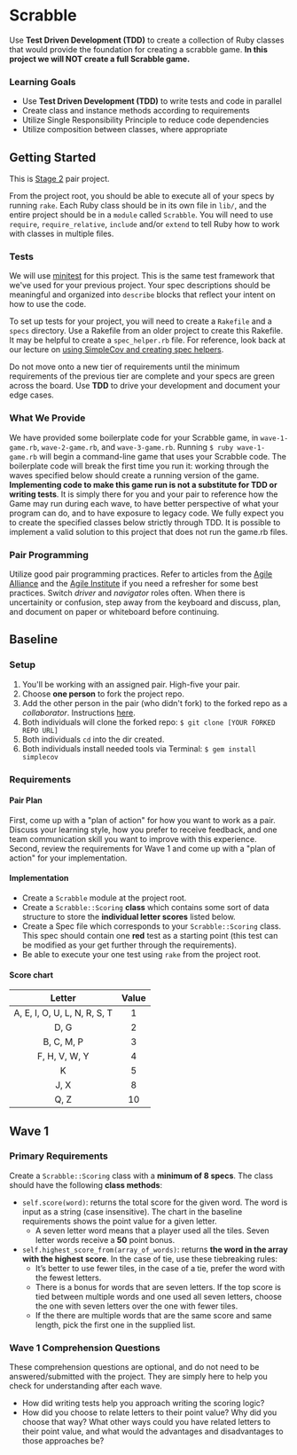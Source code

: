 # Scrabble

Use __Test Driven Development (TDD)__ to create a collection of Ruby classes that would provide the foundation for creating a scrabble game.  **In this project we will NOT create a full Scrabble game.**

### Learning Goals
- Use __Test Driven Development (TDD)__ to write tests and code in parallel
- Create class and instance methods according to requirements
- Utilize Single Responsibility Principle to reduce code dependencies
- Utilize composition between classes, where appropriate

## Getting Started
This is [Stage 2](https://github.com/Ada-Developers-Academy/pedagogy/blob/master/rule-of-three.md) pair project.

From the project root, you should be able to execute all of your specs by running `rake`. Each Ruby class should be in its own file in `lib/`, and the entire project should be in a `module` called `Scrabble`. You will need to use `require`, `require_relative`, `include` and/or `extend` to tell Ruby how to work with classes in multiple files.

### Tests
We will use [minitest](https://github.com/seattlerb/minitest) for this project. This is the same test framework that we've used for your previous project. Your spec descriptions should be meaningful and organized into `describe` blocks that reflect your intent on how to use the code.

To set up tests for your project, you will need to create a `Rakefile` and a `specs` directory. Use a Rakefile from an older project to create this Rakefile. It may be helpful to create a `spec_helper.rb` file. For reference, look back at our lecture on [using SimpleCov and creating spec helpers](https://github.com/Ada-Developers-Academy/textbook-curriculum/blob/master/00-programming-fundamentals/code-coverage-and-simplecov.md).

Do not move onto a new tier of requirements until the minimum requirements of the previous tier are complete and your specs are green across the board. Use __TDD__ to drive your development and document your edge cases.

### What We Provide
We have provided some boilerplate code for your Scrabble game, in `wave-1-game.rb`, `wave-2-game.rb`, and `wave-3-game.rb`. Running `$ ruby wave-1-game.rb` will begin a command-line game that uses your Scrabble code. The boilerplate code will break the first time you run it: working through the waves specified below should create a running version of the game. **Implementing code to make this game run is not a substitute for TDD or writing tests**. It is simply there for you and your pair to reference how the Game may run during each wave, to have better perspective of what your program can do, and to have exposure to legacy code. We fully expect you to create the specified classes below strictly through TDD.
It is possible to implement a valid solution to this project that does not run the game.rb files.

### Pair Programming
Utilize good pair programming practices. Refer to articles from the [Agile Alliance](http://guide.agilealliance.org/guide/pairing.html) and the [Agile Institute](http://powersoftwo.agileinstitute.com/2015/02/benefits-of-pair-programming-revisited.html) if you need a refresher for some best practices. Switch _driver_ and _navigator_ roles often. When there is uncertainity or confusion, step away from the keyboard and discuss, plan, and document on paper or whiteboard before continuing.

## Baseline
### Setup
1. You'll be working with an assigned pair. High-five your pair.
1. Choose **one person** to fork the project repo.
1. Add the other person in the pair (who didn't fork) to the forked repo as a _collaborator_. Instructions [here](https://help.github.com/articles/inviting-collaborators-to-a-personal-repository/).
1. Both individuals will clone the forked repo: `$ git clone [YOUR FORKED REPO URL]`
1. Both individuals `cd` into the dir created.
1. Both individuals install needed tools via Terminal: `$ gem install simplecov`

### Requirements
#### Pair Plan
First, come up with a "plan of action" for how you want to work as a pair. Discuss your learning style, how you prefer to receive feedback, and one team communication skill you want to improve with this experience. Second, review the requirements for Wave 1 and come up with a "plan of action" for your implementation.

#### Implementation
- Create a `Scrabble` module at the project root.
- Create a `Scrabble::Scoring` **class** which contains some sort of data structure to store the **individual letter scores** listed below.
- Create a Spec file which corresponds to your `Scrabble::Scoring` class. This spec should contain one __red__ test as a starting point (this test can be modified as your get further through the requirements).
- Be able to execute your one test using `rake` from the project root.

#### Score chart
|Letter                        | Value|
|:----------------------------:|:----:|
|A, E, I, O, U, L, N, R, S, T  |   1  |
|D, G                          |   2  |
|B, C, M, P                    |   3  |
|F, H, V, W, Y                 |   4  |
|K                             |   5  |
|J, X                          |   8  |
|Q, Z                          |   10 |

## Wave 1
### Primary Requirements
Create a `Scrabble::Scoring` class with a __minimum of 8 specs__. The class should have the following **class methods**:

- `self.score(word)`: returns the total score for the given word. The word is input as a string (case insensitive). The chart in the baseline requirements shows the point value for a given letter.
  - A seven letter word means that a player used all the tiles. Seven letter words receive a __50__ point bonus.
- `self.highest_score_from(array_of_words)`: returns **the word in the array with the highest score**. In the case of tie, use these tiebreaking rules:
    - It’s better to use fewer tiles, in the case of a tie, prefer the word with the fewest letters.
    - There is a bonus for words that are seven letters. If the top score is tied between multiple words and one used all seven letters, choose the one with seven letters over the one with fewer tiles.
    - If the there are multiple words that are the same score and same length, pick the first one in the supplied list.

### Wave 1 Comprehension Questions
These comprehension questions are optional, and do not need to be answered/submitted with the project. They are simply here to help you check for understanding after each wave.
- How did writing tests help you approach writing the scoring logic?
- How did you choose to relate letters to their point value? Why did you choose that way? What other ways could you have related letters to their point value, and what would the advantages and disadvantages to those approaches be?

<!--
## Wave 2
### Primary Requirements
Create a `Scrabble::Player` class with a __minimum of 11 specs__. The only required parameter for instances of the class is the player's `name`. Instances of the class should repond to the following messages (note, this does not necessarily mean that each of these need to be written as _new methods_):

- `#name`: returns the value of the `@name` instance variable
- `#plays`: returns an Array of the words played by the player
- `#play(word)`: Adds the input word to the `plays` Array
    - Returns `false` if player has already won
    - Returns the score of the `word`
- `#total_score`: Returns the sum of scores of played words
- `#won?`: If the player has over 100 points, returns `true`, otherwise returns `false`
    - This should be a private method
- `#highest_scoring_word`: Returns the highest scoring played word
- `#highest_word_score`: Returns the `highest_scoring_word` score

For example,
```ruby
player = Scrabble::Player.new("Ada")
player.name #=> "Ada"
```

### Wave 2 Comprehension Questions
These comprehension questions are optional, and do not need to be answered/submitted with the project. They are simply here to help you check for understanding after each wave.
- What kinds of edge cases did you test for in Scoring and Player behavior?
-->

<!--
## Wave 3
### Primary Requirements
#### `TileBag`
Create a `Scrabble::TileBag` class with a __minimum of 5 specs__. It should have the following class or instance methods:

- `#initialize` Should set up the instance with a collection of all default tiles
- `#draw_tiles(num)` returns a collection of random tiles, removes the tiles from the default set
- `#tiles_remaining` returns the number of tiles remaining in the bag

##### Initial Distribution of Letters
| Letter : Qty. | Letter : Qty. |
|:------:|:-----:|
| A : 9  | N : 6 |
| B : 2  | O : 8 |
| C : 2  | P : 2 |
| D : 4  | Q : 1 |
| E : 12 | R : 6 |
| F : 2  | S : 4 |
| G : 3  | T : 6 |
| H : 2  | U : 4 |
| I : 9  | V : 2 |
| J : 1  | W : 2 |
| K : 1  | X : 1 |
| L : 4  | Y : 2 |
| M : 2  | Z : 1 |

#### Modifications to `Player`
Create specs for (__minimum 2__) and add to the `Player` class the following instance methods:

- `#tiles` a collection of letters that the player can play (max 7)
- `#draw_tiles(tile_bag)` fills tiles array until it has 7 letters from the given tile bag
    - It is not in the primary requirements to modify the existing `#play(word)` to use `#tiles` or check against the player's tiles

### Optional Enhancements
- Modify in `Player` the `#play(word)` method to only allow the player to play words using letters that the player has tiles for.
- Create a `Scrabble::Dictionary` class that includes a method (class or instance) for searching a list of words to determine if a given word is valid (__minimum of 5 specs__).
- Create a `Scrabble::Board` class (__minimum of 15 specs__) that has a matrix (array of arrays) of tile places. Check if a word can be played on a given tile place in a certain direction (up/down or left/right).

### Wave 3 Comprehension Questions
These comprehension questions are optional, and do not need to be answered/submitted with the project. They are simply here to help you check for understanding after each wave.
- How do the `Scoring`, `Player`, and `TileBag` classes relate to each other?
-->
